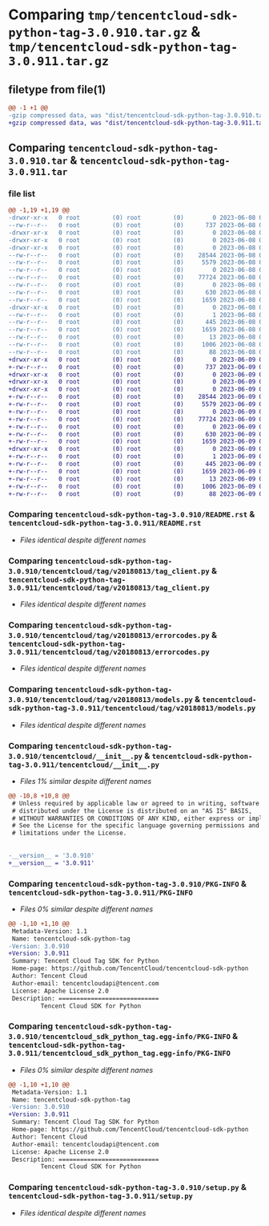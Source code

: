 # Comparing `tmp/tencentcloud-sdk-python-tag-3.0.910.tar.gz` & `tmp/tencentcloud-sdk-python-tag-3.0.911.tar.gz`

## filetype from file(1)

```diff
@@ -1 +1 @@
-gzip compressed data, was "dist/tencentcloud-sdk-python-tag-3.0.910.tar", last modified: Thu Jun  8 09:19:12 2023, max compression
+gzip compressed data, was "dist/tencentcloud-sdk-python-tag-3.0.911.tar", last modified: Fri Jun  9 02:27:00 2023, max compression
```

## Comparing `tencentcloud-sdk-python-tag-3.0.910.tar` & `tencentcloud-sdk-python-tag-3.0.911.tar`

### file list

```diff
@@ -1,19 +1,19 @@
-drwxr-xr-x   0 root         (0) root         (0)        0 2023-06-08 09:19:12.000000 tencentcloud-sdk-python-tag-3.0.910/
--rw-r--r--   0 root         (0) root         (0)      737 2023-06-08 09:19:12.000000 tencentcloud-sdk-python-tag-3.0.910/README.rst
-drwxr-xr-x   0 root         (0) root         (0)        0 2023-06-08 09:19:12.000000 tencentcloud-sdk-python-tag-3.0.910/tencentcloud/
-drwxr-xr-x   0 root         (0) root         (0)        0 2023-06-08 09:19:12.000000 tencentcloud-sdk-python-tag-3.0.910/tencentcloud/tag/
-drwxr-xr-x   0 root         (0) root         (0)        0 2023-06-08 09:19:12.000000 tencentcloud-sdk-python-tag-3.0.910/tencentcloud/tag/v20180813/
--rw-r--r--   0 root         (0) root         (0)    28544 2023-06-08 09:19:12.000000 tencentcloud-sdk-python-tag-3.0.910/tencentcloud/tag/v20180813/tag_client.py
--rw-r--r--   0 root         (0) root         (0)     5579 2023-06-08 09:19:12.000000 tencentcloud-sdk-python-tag-3.0.910/tencentcloud/tag/v20180813/errorcodes.py
--rw-r--r--   0 root         (0) root         (0)        0 2023-06-08 09:19:12.000000 tencentcloud-sdk-python-tag-3.0.910/tencentcloud/tag/v20180813/__init__.py
--rw-r--r--   0 root         (0) root         (0)    77724 2023-06-08 09:19:12.000000 tencentcloud-sdk-python-tag-3.0.910/tencentcloud/tag/v20180813/models.py
--rw-r--r--   0 root         (0) root         (0)        0 2023-06-08 09:19:12.000000 tencentcloud-sdk-python-tag-3.0.910/tencentcloud/tag/__init__.py
--rw-r--r--   0 root         (0) root         (0)      630 2023-06-08 09:19:12.000000 tencentcloud-sdk-python-tag-3.0.910/tencentcloud/__init__.py
--rw-r--r--   0 root         (0) root         (0)     1659 2023-06-08 09:19:12.000000 tencentcloud-sdk-python-tag-3.0.910/PKG-INFO
-drwxr-xr-x   0 root         (0) root         (0)        0 2023-06-08 09:19:12.000000 tencentcloud-sdk-python-tag-3.0.910/tencentcloud_sdk_python_tag.egg-info/
--rw-r--r--   0 root         (0) root         (0)        1 2023-06-08 09:19:12.000000 tencentcloud-sdk-python-tag-3.0.910/tencentcloud_sdk_python_tag.egg-info/dependency_links.txt
--rw-r--r--   0 root         (0) root         (0)      445 2023-06-08 09:19:12.000000 tencentcloud-sdk-python-tag-3.0.910/tencentcloud_sdk_python_tag.egg-info/SOURCES.txt
--rw-r--r--   0 root         (0) root         (0)     1659 2023-06-08 09:19:12.000000 tencentcloud-sdk-python-tag-3.0.910/tencentcloud_sdk_python_tag.egg-info/PKG-INFO
--rw-r--r--   0 root         (0) root         (0)       13 2023-06-08 09:19:12.000000 tencentcloud-sdk-python-tag-3.0.910/tencentcloud_sdk_python_tag.egg-info/top_level.txt
--rw-r--r--   0 root         (0) root         (0)     1006 2023-06-08 09:19:12.000000 tencentcloud-sdk-python-tag-3.0.910/setup.py
--rw-r--r--   0 root         (0) root         (0)       88 2023-06-08 09:19:12.000000 tencentcloud-sdk-python-tag-3.0.910/setup.cfg
+drwxr-xr-x   0 root         (0) root         (0)        0 2023-06-09 02:27:00.000000 tencentcloud-sdk-python-tag-3.0.911/
+-rw-r--r--   0 root         (0) root         (0)      737 2023-06-09 02:27:00.000000 tencentcloud-sdk-python-tag-3.0.911/README.rst
+drwxr-xr-x   0 root         (0) root         (0)        0 2023-06-09 02:27:00.000000 tencentcloud-sdk-python-tag-3.0.911/tencentcloud/
+drwxr-xr-x   0 root         (0) root         (0)        0 2023-06-09 02:27:00.000000 tencentcloud-sdk-python-tag-3.0.911/tencentcloud/tag/
+drwxr-xr-x   0 root         (0) root         (0)        0 2023-06-09 02:27:00.000000 tencentcloud-sdk-python-tag-3.0.911/tencentcloud/tag/v20180813/
+-rw-r--r--   0 root         (0) root         (0)    28544 2023-06-09 02:27:00.000000 tencentcloud-sdk-python-tag-3.0.911/tencentcloud/tag/v20180813/tag_client.py
+-rw-r--r--   0 root         (0) root         (0)     5579 2023-06-09 02:27:00.000000 tencentcloud-sdk-python-tag-3.0.911/tencentcloud/tag/v20180813/errorcodes.py
+-rw-r--r--   0 root         (0) root         (0)        0 2023-06-09 02:27:00.000000 tencentcloud-sdk-python-tag-3.0.911/tencentcloud/tag/v20180813/__init__.py
+-rw-r--r--   0 root         (0) root         (0)    77724 2023-06-09 02:27:00.000000 tencentcloud-sdk-python-tag-3.0.911/tencentcloud/tag/v20180813/models.py
+-rw-r--r--   0 root         (0) root         (0)        0 2023-06-09 02:27:00.000000 tencentcloud-sdk-python-tag-3.0.911/tencentcloud/tag/__init__.py
+-rw-r--r--   0 root         (0) root         (0)      630 2023-06-09 02:27:00.000000 tencentcloud-sdk-python-tag-3.0.911/tencentcloud/__init__.py
+-rw-r--r--   0 root         (0) root         (0)     1659 2023-06-09 02:27:00.000000 tencentcloud-sdk-python-tag-3.0.911/PKG-INFO
+drwxr-xr-x   0 root         (0) root         (0)        0 2023-06-09 02:27:00.000000 tencentcloud-sdk-python-tag-3.0.911/tencentcloud_sdk_python_tag.egg-info/
+-rw-r--r--   0 root         (0) root         (0)        1 2023-06-09 02:27:00.000000 tencentcloud-sdk-python-tag-3.0.911/tencentcloud_sdk_python_tag.egg-info/dependency_links.txt
+-rw-r--r--   0 root         (0) root         (0)      445 2023-06-09 02:27:00.000000 tencentcloud-sdk-python-tag-3.0.911/tencentcloud_sdk_python_tag.egg-info/SOURCES.txt
+-rw-r--r--   0 root         (0) root         (0)     1659 2023-06-09 02:27:00.000000 tencentcloud-sdk-python-tag-3.0.911/tencentcloud_sdk_python_tag.egg-info/PKG-INFO
+-rw-r--r--   0 root         (0) root         (0)       13 2023-06-09 02:27:00.000000 tencentcloud-sdk-python-tag-3.0.911/tencentcloud_sdk_python_tag.egg-info/top_level.txt
+-rw-r--r--   0 root         (0) root         (0)     1006 2023-06-09 02:27:00.000000 tencentcloud-sdk-python-tag-3.0.911/setup.py
+-rw-r--r--   0 root         (0) root         (0)       88 2023-06-09 02:27:00.000000 tencentcloud-sdk-python-tag-3.0.911/setup.cfg
```

### Comparing `tencentcloud-sdk-python-tag-3.0.910/README.rst` & `tencentcloud-sdk-python-tag-3.0.911/README.rst`

 * *Files identical despite different names*

### Comparing `tencentcloud-sdk-python-tag-3.0.910/tencentcloud/tag/v20180813/tag_client.py` & `tencentcloud-sdk-python-tag-3.0.911/tencentcloud/tag/v20180813/tag_client.py`

 * *Files identical despite different names*

### Comparing `tencentcloud-sdk-python-tag-3.0.910/tencentcloud/tag/v20180813/errorcodes.py` & `tencentcloud-sdk-python-tag-3.0.911/tencentcloud/tag/v20180813/errorcodes.py`

 * *Files identical despite different names*

### Comparing `tencentcloud-sdk-python-tag-3.0.910/tencentcloud/tag/v20180813/models.py` & `tencentcloud-sdk-python-tag-3.0.911/tencentcloud/tag/v20180813/models.py`

 * *Files identical despite different names*

### Comparing `tencentcloud-sdk-python-tag-3.0.910/tencentcloud/__init__.py` & `tencentcloud-sdk-python-tag-3.0.911/tencentcloud/__init__.py`

 * *Files 1% similar despite different names*

```diff
@@ -10,8 +10,8 @@
 # Unless required by applicable law or agreed to in writing, software
 # distributed under the License is distributed on an "AS IS" BASIS,
 # WITHOUT WARRANTIES OR CONDITIONS OF ANY KIND, either express or implied.
 # See the License for the specific language governing permissions and
 # limitations under the License.
 
 
-__version__ = '3.0.910'
+__version__ = '3.0.911'
```

### Comparing `tencentcloud-sdk-python-tag-3.0.910/PKG-INFO` & `tencentcloud-sdk-python-tag-3.0.911/PKG-INFO`

 * *Files 0% similar despite different names*

```diff
@@ -1,10 +1,10 @@
 Metadata-Version: 1.1
 Name: tencentcloud-sdk-python-tag
-Version: 3.0.910
+Version: 3.0.911
 Summary: Tencent Cloud Tag SDK for Python
 Home-page: https://github.com/TencentCloud/tencentcloud-sdk-python
 Author: Tencent Cloud
 Author-email: tencentcloudapi@tencent.com
 License: Apache License 2.0
 Description: ============================
         Tencent Cloud SDK for Python
```

### Comparing `tencentcloud-sdk-python-tag-3.0.910/tencentcloud_sdk_python_tag.egg-info/PKG-INFO` & `tencentcloud-sdk-python-tag-3.0.911/tencentcloud_sdk_python_tag.egg-info/PKG-INFO`

 * *Files 0% similar despite different names*

```diff
@@ -1,10 +1,10 @@
 Metadata-Version: 1.1
 Name: tencentcloud-sdk-python-tag
-Version: 3.0.910
+Version: 3.0.911
 Summary: Tencent Cloud Tag SDK for Python
 Home-page: https://github.com/TencentCloud/tencentcloud-sdk-python
 Author: Tencent Cloud
 Author-email: tencentcloudapi@tencent.com
 License: Apache License 2.0
 Description: ============================
         Tencent Cloud SDK for Python
```

### Comparing `tencentcloud-sdk-python-tag-3.0.910/setup.py` & `tencentcloud-sdk-python-tag-3.0.911/setup.py`

 * *Files identical despite different names*

